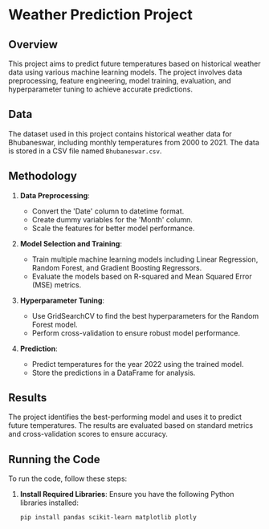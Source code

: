 # Weather Prediction Project

## Overview
This project aims to predict future temperatures based on historical weather data using various machine learning models. The project involves data preprocessing, feature engineering, model training, evaluation, and hyperparameter tuning to achieve accurate predictions.

## Data
The dataset used in this project contains historical weather data for Bhubaneswar, including monthly temperatures from 2000 to 2021. The data is stored in a CSV file named `Bhubaneswar.csv`.

## Methodology
1. **Data Preprocessing**:
   - Convert the 'Date' column to datetime format.
   - Create dummy variables for the 'Month' column.
   - Scale the features for better model performance.

2. **Model Selection and Training**:
   - Train multiple machine learning models including Linear Regression, Random Forest, and Gradient Boosting Regressors.
   - Evaluate the models based on R-squared and Mean Squared Error (MSE) metrics.

3. **Hyperparameter Tuning**:
   - Use GridSearchCV to find the best hyperparameters for the Random Forest model.
   - Perform cross-validation to ensure robust model performance.

4. **Prediction**:
   - Predict temperatures for the year 2022 using the trained model.
   - Store the predictions in a DataFrame for analysis.

## Results
The project identifies the best-performing model and uses it to predict future temperatures. The results are evaluated based on standard metrics and cross-validation scores to ensure accuracy.

## Running the Code
To run the code, follow these steps:

1. **Install Required Libraries**:
   Ensure you have the following Python libraries installed:
   ```sh
   pip install pandas scikit-learn matplotlib plotly
